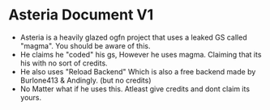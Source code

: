 # Asteria Document V1

- Asteria is a heavily glazed ogfn project that uses a leaked GS called "magma". You should be aware of this.
- He claims he "coded" his gs, However he uses magma. Claiming that its his with no sort of credits.
- He also uses "Reload Backend" Which is also a free backend made by Burlone413 & Andingly. (but no credits)
- No Matter what if he uses this. Atleast give credits and dont claim its yours.  
